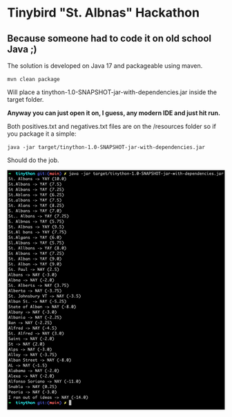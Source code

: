 # Tinybird "St. Albnas" Hackathon

## Because someone had to code it on old school Java ;)

The solution is developed on Java 17 and packageable using maven.

```
mvn clean package
```

Will place a tinython-1.0-SNAPSHOT-jar-with-dependencies.jar inside the target folder.

**Anyway you can just open it on, I guess, any modern IDE and just hit run.**

Both positives.txt and negatives.txt files are on the /resources folder so if you package it a simple:

```
java -jar target/tinython-1.0-SNAPSHOT-jar-with-dependencies.jar
```

Should do the job.


![run from shell](execution.png)